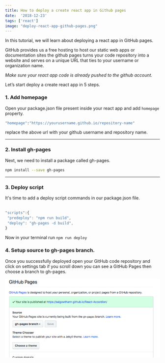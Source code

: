 ```yaml
---
title: How to deploy a create react app in Github pages
date:  '2018-12-23'
tags: ['react']
image: "deploy-react-app-github-pages.png"
---
```



In this tutorial, we will learn about deploying a react app in GitHub pages.


GitHub provides us a free hosting to host our static web apps or documentation sites the github pages turns your code repository into a website and serves on a unique URL that ties to your username or organization name.

*Make sure your react app code is already pushed to the github account.*


Let’s start deploy a create react app in 5 steps.

### 1. Add homepage

Open your package.json file present inside your react app and add `homepage`  property.

```sh
"homepage":"https://yourusername.github.io/repository-name"
```

replace the above url with your github username and repository name.

---

### 2. Install gh-pages

Next, we need to install a package called gh-pages.

```bash
npm install --save gh-pages
```
---

### 3. Deploy script

It's time to add a deploy script commands in our package.json file.

```javascript

"scripts":{
 "predeploy": "npm run build",
 "deploy": "gh-pages -d build",
}

```

Now in your terminal run `npm run deploy `


### 4. Setup source to gh-pages branch.

Once you successfully deployed open your GitHub code repository and click on settings tab if you scroll down you can see a GitHub Pages then choose a branch to gh-pages.

![react app ghpages setup](./react-ghpages-setup.png)